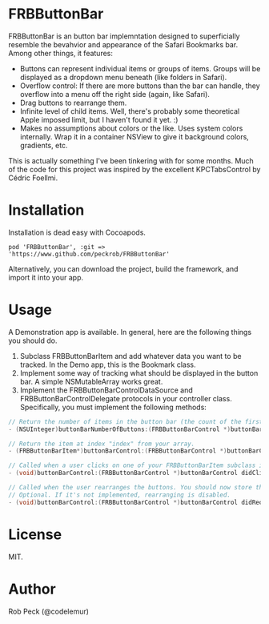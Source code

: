 # FRBButtonBar

FRBButtonBar is an button bar implemntation designed to superficially resemble the bevahvior and appearance of the Safari Bookmarks bar. Among other things, it features:

* Buttons can represent individual items or groups of items. Groups will be displayed as a dropdown menu beneath (like folders in Safari).
* Overflow control: If there are more buttons than the bar can handle, they overflow into a menu off the right side (again, like Safari).
* Drag buttons to rearrange them.
* Infinite level of child items. Well, there's probably some theoretical Apple imposed limit, but I haven't found it yet. :)
* Makes no assumptions about colors or the like. Uses system colors internally. Wrap it in a container NSView to give it background colors, gradients, etc.

This is actually something I've been tinkering with for some months. Much of the code for this project was inspired by the excellent KPCTabsControl by Cédric Foellmi.

# Installation

Installation is dead easy with Cocoapods.

```
pod 'FRBButtonBar', :git => 'https://www.github.com/peckrob/FRBButtonBar'
```

Alternatively, you can download the project, build the framework, and import it into your app.

# Usage

A Demonstration app is available. In general, here are the following things you should do.

1. Subclass FRBButtonBarItem and add whatever data you want to be tracked. In the Demo app, this is the Bookmark class.
1. Implement some way of tracking what should be displayed in the button bar. A simple NSMutableArray works great.
1. Implement the FRBButtonBarControlDataSource and FRBButtonBarControlDelegate protocols in your controller class. Specifically, you must implement the following methods:

```objective-c
// Return the number of items in the button bar (the count of the first level)
- (NSUInteger)buttonBarNumberOfButtons:(FRBButtonBarControl *)buttonBarControl;

// Return the item at index "index" from your array.
- (FRBButtonBarItem*)buttonBarControl:(FRBButtonBarControl *)buttonBarControl itemAtIndex:(NSUInteger)index;

// Called when a user clicks on one of your FRBButtonBarItem subclass items.
- (void)buttonBarControl:(FRBButtonBarControl *)buttonBarControl didClickItem:(FRBButtonBarItem*)item;

// Called when the user rearranges the buttons. You should now store the new arrangement.
// Optional. If it's not implemented, rearranging is disabled.
- (void)buttonBarControl:(FRBButtonBarControl *)buttonBarControl didReorderItems:(NSArray *)itemArray;
```

# License

MIT.

# Author

Rob Peck (@codelemur)